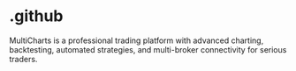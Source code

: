 # .github
MultiCharts is a professional trading platform with advanced charting, backtesting, automated strategies, and multi-broker connectivity for serious traders.
